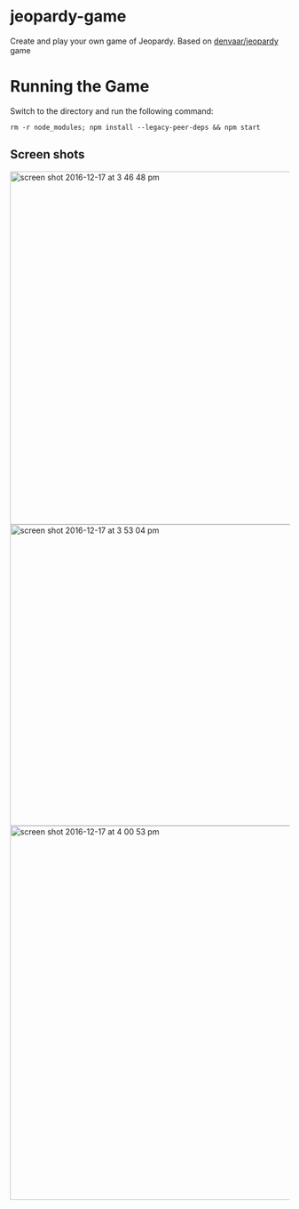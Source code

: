 # jeopardy-game
Create and play your own game of Jeopardy. Based on [denvaar/jeopardy](https://github.com/denvaar/jeopardy-game) game

# Running the Game
Switch to the directory and run the following command:

```rm -r node_modules; npm install --legacy-peer-deps && npm start```

## Screen shots
<img width="635" alt="screen shot 2016-12-17 at 3 46 48 pm" src="https://cloud.githubusercontent.com/assets/10538978/21290243/3abb4ae8-c470-11e6-83cb-67bdc88f6952.png">
<img width="542" alt="screen shot 2016-12-17 at 3 53 04 pm" src="https://cloud.githubusercontent.com/assets/10538978/21290266/e93ddd92-c470-11e6-8379-c8787b6de75d.png">
<img width="673" alt="screen shot 2016-12-17 at 4 00 53 pm" src="https://cloud.githubusercontent.com/assets/10538978/21290289/03a7379a-c472-11e6-9832-f8570a577021.png">
